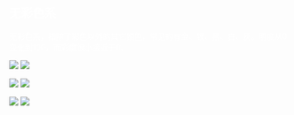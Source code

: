 <h2 style="color: white;">无彩色系</h2>

<p style="color: white;">无彩色系，指除了彩色以外的其它颜色，常见的有金、银、黑、白、灰。明度从0变化到100，而彩度很小接近于0。</p>

![](./img/无彩_001.jpg)
![](./img/无彩_002.jpg)

![](./img/无彩_003.jpg)
![](./img/无彩_004.jpg)

![](./img/无彩_005.jpg)
![](./img/无彩_006.jpg)